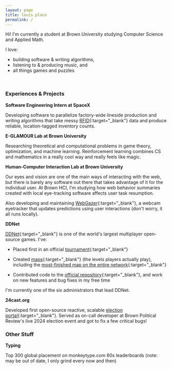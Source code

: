```yaml
---
layout: page
title: louis.place
permalink: /
---
```


Hi! I'm currently a student at Brown University studying Computer Science and Applied Math.

I love:

- building software & writing algorithms,
- listening to & producing music, and
- all things games and puzzles

<br />

### Experiences & Projects

**Software Engineering Intern at SpaceX**

Developing software to parallelize factory-wide lineside production and writing algorithms that take messy [RFID](https://en.wikipedia.org/wiki/Radio-frequency_identification){:target="_blank"} data and produce reliable, location-tagged inventory counts.

**E-GLAMOUR Lab at Brown University**

Researching theoretical and computational problems in game theory, optimization, and machine learning. Reinforcement learning combines CS and mathematics in a really cool way and really feels like magic.

**Human-Computer Interaction Lab at Brown University**

Our eyes and vision are one of the main ways of interacting with the web, but there is barely any software out there that takes advantage of it for the individual user. At Brown HCI, I'm studying how web behavior summaries created with local eye-tracking software affects user task resumption.

Also developing and maintaining [WebGazer](https://github.com/brownhci/webgazer){:target="_blank"}, a webcam eyetracker that updates predictions using user interactions (don't worry, it all runs locally).

**DDNet**

[DDNet](https://ddnet.org/){:target="_blank"} is one of the world's largest multiplayer open-source games. I've:

- Placed first in an official [tournament](https://ddnet.org/tournaments/7event4/){:target="_blank"}

- Created [maps](https://ddnet.org/mappers/louis/){:target="_blank"} (the levels players actually play), including the [most-finished map on the entire network](https://ddnet.org/maps/Linear){:target="_blank"}

- Contributed code to the [official repository](https://github.com/ddnet/ddnet){:target="_blank"}, and work on new features and bug fixes in my free time

I'm currently one of the six administrators that lead DDNet.


**24cast.org**

Developed first open-source reactive, scalable [election portal](https://github.com/BPR-Data-Team){:target="_blank"}. Served as on-call developer at Brown Political Review's live 2024 election event and got to fix a few critical bugs!



### Other Stuff

**Typing**

Top 300 global placement on monkeytype.com 60s leaderboards (note: may be out of date, I only grind every now and then)
